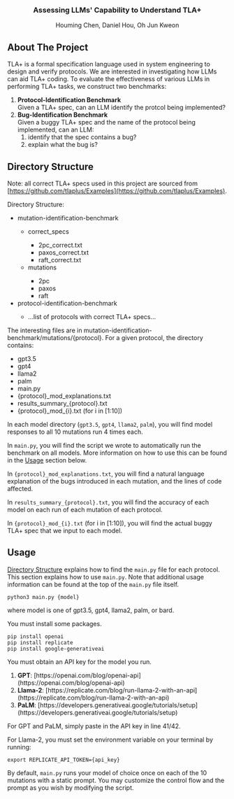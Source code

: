 <!-- Improved compatibility of back to top link: See: https://github.com/othneildrew/Best-README-Template/pull/73 -->
<a name="readme-top"></a>
<!--
*** Thanks for checking out the Best-README-Template. If you have a suggestion
*** that would make this better, please fork the repo and create a pull request
*** or simply open an issue with the tag "enhancement".
*** Don't forget to give the project a star!
*** Thanks again! Now go create something AMAZING! :D
-->

<!-- PROJECT LOGO -->
<br />
<div align="center">
  <h3 align="center">Assessing LLMs' Capability to Understand TLA+</h3>

  <p align="center">
    Houming Chen, Daniel Hou, Oh Jun Kweon
  </p>
</div>


<!-- TABLE OF CONTENTS -->
<!-- <details>
  <summary>Table of Contents</summary>
  <ol>
    <li><a href="#about-the-project">About The Project</a></li>
    <li><a href="#directory-structure">Directory Structure</a></li>
    <li><a href="#usage">Usage</a></li>
  </ol>
</details> -->


<!-- ABOUT THE PROJECT -->
## About The Project

TLA+ is a formal specification language used in system engineering to design and verify protocols. We are interested in investigating how LLMs can aid TLA+ coding. To evaluate the effectiveness of various LLMs in performing TLA+ tasks, we construct two benchmarks:
<ol>
    <li>
        <b>Protocol-Identification Benchmark</b>
        <br>
        Given a TLA+ spec, can an LLM identify the protcol being implemented?
    </li>
    <li>
        <b>Bug-Identification Benchmark</b>
        <br>
        Given a buggy TLA+ spec and the name of the protocol being implemented, can an LLM:
        <ol>
            <li>identify that the spec contains a bug?</li>
            <li>explain what the bug is?</li>
        </ol>
    </li>
</ol>


<!-- Directory Structure -->
## Directory Structure

Note: all correct TLA+ specs used in this project are sourced from [https://github.com/tlaplus/Examples](https://github.com/tlaplus/Examples).

Directory Structure:
<ul>
  <li>mutation-identification-benchmark</li>
  <ul>
    <li>correct_specs</li>
    <ul>
      <li>2pc_correct.txt</li>
      <li>paxos_correct.txt</li>
      <li>raft_correct.txt</li>
    </ul>
    <li>mutations</li>
    <ul>
      <li>2pc</li>
      <li>paxos</li>
      <li>raft</li>
    </ul>
  </ul>
  <li>protocol-identification-benchmark</li>
  <ul>
    <li>...list of protocols with correct TLA+ specs...</li>
  </ul>
</ul>

The interesting files are in mutation-identification-benchmark/mutations/{protocol}.
For a given protocol, the directory contains:
<ul>
  <li>gpt3.5</li>
  <li>gpt4</li>
  <li>llama2</li>
  <li>palm</li>
  <li>main.py</li>
  <li>{protocol}_mod_explanations.txt</li>
  <li>results_summary_{protocol}.txt</li>
  <li>{protocol}_mod_{i}.txt (for i in [1:10])</li>
</ul>

In each model directory (`gpt3.5`, `gpt4`, `llama2`, `palm`), you will find model responses to all 10 mutations run 4 times each.

In `main.py`, you will find the script we wrote to automatically run the benchmark on all models. More information on how to use this can be found in the [Usage](#usage) section below.

In `{protocol}_mod_explanations.txt`, you will find a natural language explanation of the bugs introduced in each mutation, and the lines of code affected.

In `results_summary_{protocol}.txt`, you will find the accuracy of each model on each run of each mutation of each protocol.

In `{protocol}_mod_{i}.txt` (for i in [1:10]), you will find the actual buggy TLA+ spec that we input to each model.


<!-- USAGE -->
## Usage

[Directory Structure](#directory-structure) explains how to find the `main.py` file for each protocol. This section explains how to use `main.py`. Note that additional usage information can be found at the top of the `main.py` file itself.

```console
python3 main.py {model}
```
where model is one of gpt3.5, gpt4, llama2, palm, or bard.

You must install some packages.
```console
pip install openai
pip install replicate
pip install google-generativeai
```

You must obtain an API key for the model you run.
<ol>
  <li><b>GPT</b>: [https://openai.com/blog/openai-api](https://openai.com/blog/openai-api)</li>
  <li><b>Llama-2</b>: [https://replicate.com/blog/run-llama-2-with-an-api](https://replicate.com/blog/run-llama-2-with-an-api)</li>
  <li><b>PaLM</b>: [https://developers.generativeai.google/tutorials/setup](https://developers.generativeai.google/tutorials/setup)</li>
</ol>

For GPT and PaLM, simply paste in the API key in line 41/42.

For Llama-2, you must set the environment variable on your terminal by running:
```console
export REPLICATE_API_TOKEN={api_key}
```

By default, `main.py` runs your model of choice once on each of the 10 mutations with a static prompt. You may customize the control flow and the prompt as you wish by modifying the script.
